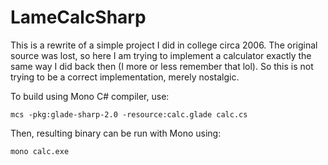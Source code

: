 LameCalcSharp
=============

This is a rewrite of a simple project I did in college circa 2006. The original source was lost, so here I am trying to implement a calculator exactly the same way I did back then (I more or less remember that lol). So this is not trying to be a correct implementation, merely nostalgic.

To build using Mono C# compiler, use:
```
mcs -pkg:glade-sharp-2.0 -resource:calc.glade calc.cs
```

Then, resulting binary can be run with Mono using:
```
mono calc.exe
```

